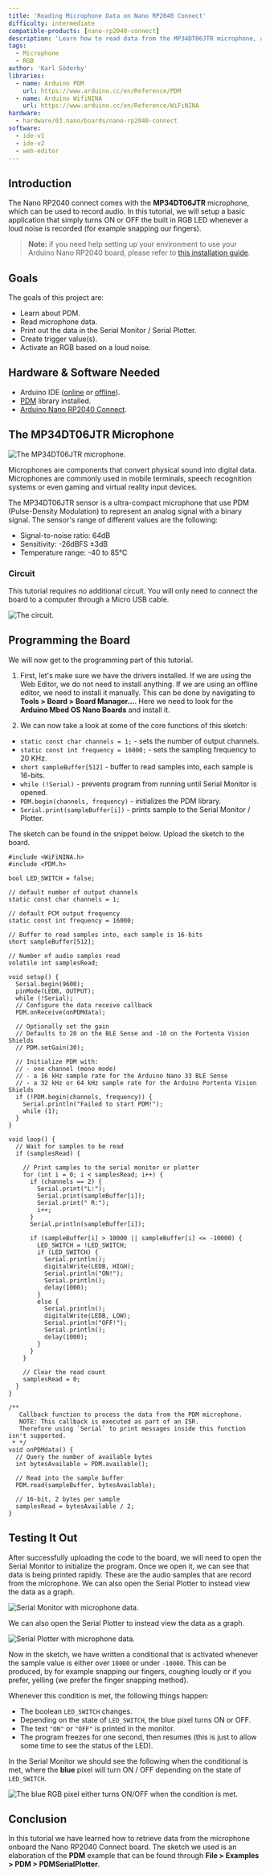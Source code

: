 ```yaml
---
title: 'Reading Microphone Data on Nano RP2040 Connect'
difficulty: intermediate
compatible-products: [nano-rp2040-connect]
description: 'Learn how to read data from the MP34DT06JTR microphone, and how to use the data to turn ON or OFF the built-in RGB.'
tags: 
  - Microphone
  - RGB
author: 'Karl Söderby'
libraries:
  - name: Arduino PDM
    url: https://www.arduino.cc/en/Reference/PDM
  - name: Arduino WifiNINA
    url: https://www.arduino.cc/en/Reference/WiFiNINA
hardware:
  - hardware/03.nano/boards/nano-rp2040-connect
software:
  - ide-v1
  - ide-v2
  - web-editor
---
```


## Introduction 

The Nano RP2040 connect comes with the **MP34DT06JTR** microphone, which can be used to record audio. In this tutorial, we will setup a basic application that simply turns ON or OFF the built in RGB LED whenever a loud noise is recorded (for example snapping our fingers).

>**Note:** if you need help setting up your environment to use your Arduino Nano RP2040 board, please refer to [this installation guide](/software/ide-v2/tutorials/ide-v2-board-manager).

## Goals

The goals of this project are:

- Learn about PDM.
- Read microphone data.
- Print out the data in the Serial Monitor / Serial Plotter.
- Create trigger value(s).
- Activate an RGB based on a loud noise.

## Hardware & Software Needed

- Arduino IDE ([online](https://create.arduino.cc/) or [offline](https://www.arduino.cc/en/main/software)).
- [PDM](https://www.arduino.cc/en/Reference/PDM) library installed.
- [Arduino Nano RP2040 Connect](https://store.arduino.cc/nano-rp2040-connect).

## The MP34DT06JTR Microphone

![The MP34DT06JTR microphone.](assets/rp2040-microphone-img-00.png)

Microphones are components that convert physical sound into digital data. Microphones are commonly used in mobile terminals, speech recognition systems or even gaming and virtual reality input devices.

The MP34DT06JTR sensor is a ultra-compact microphone that use PDM (Pulse-Density Modulation) to represent an analog signal with a binary signal. The sensor's range of different values are the following:

- Signal-to-noise ratio: 64dB
- Sensitivity: -26dBFS ±3dB
- Temperature range: -40 to 85°C

### Circuit

This tutorial requires no additional circuit. You will only need to connect the board to a computer through a Micro USB cable.

![The circuit.](assets/rp2040-microphone-img-01.png)

## Programming the Board

We will now get to the programming part of this tutorial. 

1. First, let's make sure we have the drivers installed. If we are using the Web Editor, we do not need to install anything. If we are using an offline editor, we need to install it manually. This can be done by navigating to **Tools > Board > Board Manager...**. Here we need to look for the **Arduino Mbed OS Nano Boards** and install it. 

2. We can now take a look at some of the core functions of this sketch:

- `static const char channels = 1;` - sets the number of output channels. 
- `static const int frequency = 16000;` - sets the sampling frequency to 20 KHz. 
- `short sampleBuffer[512]` - buffer to read samples into, each sample is 16-bits.
- `while (!Serial)` - prevents program from running until Serial Monitor is opened.
- `PDM.begin(channels, frequency)` - initializes the PDM library.
- `Serial.print(sampleBuffer[i])` - prints sample to the Serial Monitor / Plotter.

The sketch can be found in the snippet below. Upload the sketch to the board.

```arduino
#include <WiFiNINA.h>
#include <PDM.h>

bool LED_SWITCH = false;

// default number of output channels
static const char channels = 1;

// default PCM output frequency
static const int frequency = 16000;

// Buffer to read samples into, each sample is 16-bits
short sampleBuffer[512];

// Number of audio samples read
volatile int samplesRead;

void setup() {
  Serial.begin(9600);
  pinMode(LEDB, OUTPUT);
  while (!Serial);
  // Configure the data receive callback
  PDM.onReceive(onPDMdata);

  // Optionally set the gain
  // Defaults to 20 on the BLE Sense and -10 on the Portenta Vision Shields
  // PDM.setGain(30);

  // Initialize PDM with:
  // - one channel (mono mode)
  // - a 16 kHz sample rate for the Arduino Nano 33 BLE Sense
  // - a 32 kHz or 64 kHz sample rate for the Arduino Portenta Vision Shields
  if (!PDM.begin(channels, frequency)) {
    Serial.println("Failed to start PDM!");
    while (1);
  }
}

void loop() {
  // Wait for samples to be read
  if (samplesRead) {

    // Print samples to the serial monitor or plotter
    for (int i = 0; i < samplesRead; i++) {
      if (channels == 2) {
        Serial.print("L:");
        Serial.print(sampleBuffer[i]);
        Serial.print(" R:");
        i++;
      }
      Serial.println(sampleBuffer[i]);

      if (sampleBuffer[i] > 10000 || sampleBuffer[i] <= -10000) {
        LED_SWITCH = !LED_SWITCH;
        if (LED_SWITCH) {
          Serial.println();
          digitalWrite(LEDB, HIGH);
          Serial.println("ON!");
          Serial.println();
          delay(1000);
        }
        else {
          Serial.println();
          digitalWrite(LEDB, LOW);
          Serial.println("OFF!");
          Serial.println();
          delay(1000);
        }
      }
    }

    // Clear the read count
    samplesRead = 0;
  }
}

/**
   Callback function to process the data from the PDM microphone.
   NOTE: This callback is executed as part of an ISR.
   Therefore using `Serial` to print messages inside this function isn't supported.
 * */
void onPDMdata() {
  // Query the number of available bytes
  int bytesAvailable = PDM.available();

  // Read into the sample buffer
  PDM.read(sampleBuffer, bytesAvailable);

  // 16-bit, 2 bytes per sample
  samplesRead = bytesAvailable / 2;
}
```

## Testing It Out

After successfully uploading the code to the board, we will need to open the Serial Monitor to initialize the program. Once we open it, we can see that data is being printed rapidly. These are the audio samples that are record from the microphone. We can also open the Serial Plotter to instead view the data as a graph. 

![Serial Monitor with microphone data.](assets/rp2040-microphone-img-02.png)

We can also open the Serial Plotter to instead view the data as a graph. 

![Serial Plotter with microphone data.](assets/rp2040-microphone-img-03.png)

Now in the sketch, we have written a conditional that is activated whenever the sample value is either over `10000` or under `-10000`. This can be produced, by for example snapping our fingers, coughing loudly or if you prefer, yelling (we prefer the finger snapping method).

Whenever this condition is met, the following things happen:

- The boolean `LED_SWITCH` changes.
- Depending on the state of `LED_SWITCH`, the blue pixel turns ON or OFF.
- The text `"ON"` or `"OFF"` is printed in the monitor.
- The program freezes for one second, then resumes (this is just to allow some time to see the status of the LED).

In the Serial Monitor we should see the following when the conditional is met, where the **blue** pixel will turn ON / OFF depending on the state of `LED_SWITCH`.

![The blue RGB pixel either turns ON/OFF when the condition is met.](assets/rp2040-microphone-img-04.png)

## Conclusion

In this tutorial we have learned how to retrieve data from the microphone onboard the Nano RP2040 Connect board. The sketch we used is an elaboration of the **PDM** example that can be found through **File > Examples > PDM > PDMSerialPlotter**.